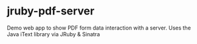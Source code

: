 jruby-pdf-server
================

Demo web app to show PDF form data interaction with a server. Uses the Java iText library via JRuby &amp; Sinatra